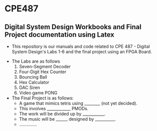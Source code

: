 # CPE487
## Digital System Design Workbooks and Final Project documentation using Latex

+ This repository is our manuals and code related to CPE 487 - Digital System Design's Labs 1-6 and the final project using an FPGA Board.
- The Labs are as follows
  1. Seven-Segment Decoder
  2. Four-Digit Hex Counter
  3. Bouncing Ball
  4. Hex Calculator
  5. DAC Siren
  6. Video game PONG
- The Final Project is as follows:
  + A game that mimics tetris using ________ (not yet decided).
  + This involves ____________ PMODs.
  + The work will be divided up by ___________.
  + The music will be ______ designed by __________.
  + ..............
